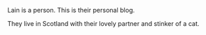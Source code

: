 Lain is a person. This is their personal blog.

They live in Scotland with their lovely partner and stinker of a cat.
